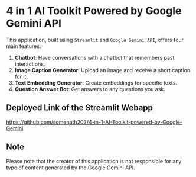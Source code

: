 # 4 in 1 AI Toolkit Powered by Google Gemini API

This application, built using `Streamlit` and `Google Gemini API`, offers four main features:

1. **Chatbot**: Have conversations with a chatbot that remembers past interactions.
2. **Image Caption Generator**: Upload an image and receive a short caption for it.
3. **Text Embedding Generator**: Create embeddings for specific texts.
4. **Question Answer Bot**: Get answers to any questions you ask.

## Deployed Link of the Streamlit Webapp

https://github.com/somenath203/4-in-1-AI-Toolkit-powered-by-Google-Gemini

## Note

Please note that the creator of this application is not responsible for any type of content generated by the Google Gemini API.

